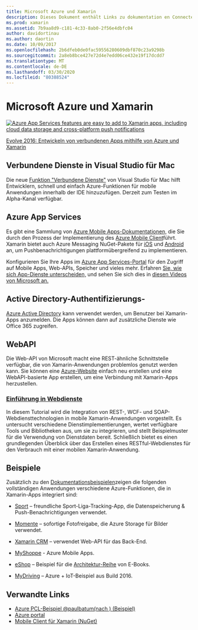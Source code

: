 ```yaml
---
title: Microsoft Azure und Xamarin
description: Dieses Dokument enthält Links zu dokumentation en Connected Services in Visual Studio for Mac, Azure Mobile Apps, Active Directory Authentication und WebAPI.
ms.prod: xamarin
ms.assetid: 7b9aa8d9-c181-4c33-8ab0-2f56e4dbfc04
author: davidortinau
ms.author: daortin
ms.date: 10/09/2017
ms.openlocfilehash: 2b6dfeb0de0fac59556280609dbf870c23a9298b
ms.sourcegitcommit: 2a8eb8bce427e72d4e7edd06ce432e19f17dcdd7
ms.translationtype: MT
ms.contentlocale: de-DE
ms.lasthandoff: 03/30/2020
ms.locfileid: "80388524"
---
```

# <a name="microsoft-azure-and-xamarin"></a>Microsoft Azure und Xamarin

[![](images/evolve-mikej-azure-sml.png "Azure App Services features are easy to add to Xamarin apps, including cloud data storage and cross-platform push notifications")](https://evolve.xamarin.com/session/56ec886fde91c6253c277bc6)

[Evolve 2016: Entwickeln von verbundenen Apps mithilfe von Azure und Xamarin](https://evolve.xamarin.com/session/56ec886fde91c6253c277bc6)

## <a name="connected-services-in-visual-studio-for-mac"></a>Verbundene Dienste in Visual Studio für Mac

Die neue [Funktion "Verbundene Dienste"](connected-services.md) von Visual Studio für Mac hilft Entwicklern, schnell und einfach Azure-Funktionen für mobile Anwendungen innerhalb der IDE hinzuzufügen. Derzeit zum Testen im Alpha-Kanal verfügbar.

## <a name="azure-app-services"></a>Azure App Services

Es gibt eine Sammlung von [Azure Mobile Apps-Dokumentationen,](~/cross-platform/data-cloud/mobile-apps.md) die Sie durch den Prozess der Implementierung des [Azure Mobile Client](https://www.nuget.org/packages/Microsoft.Azure.Mobile.Client/)führt.
Xamarin bietet auch Azure Messaging NuGet-Pakete für [iOS](https://www.nuget.org/packages/Xamarin.Azure.NotificationHubs.iOS/) und [Android](https://www.nuget.org/packages/Xamarin.Azure.NotificationHubs.Android/) an, um Pushbenachrichtigungen plattformübergreifend zu implementieren.

Konfigurieren Sie Ihre Apps im [Azure App Services-Portal](https://portal.azure.com/) für den Zugriff auf Mobile Apps, Web-APIs, Speicher und vieles mehr. Erfahren [Sie, wie sich App-Dienste unterscheiden,](https://azure.microsoft.com/updates/whats-new-with-azure-app-service/) und sehen Sie sich dies in [diesen Videos von Microsoft an.](https://azure.microsoft.com/campaigns/azure-march-announcement/)

## <a name="active-directory-authentication"></a>Active Directory-Authentifizierungs-

[Azure Active Directory](~/cross-platform/data-cloud/active-directory/index.md) kann verwendet werden, um Benutzer bei Xamarin-Apps anzumelden. Die Apps können dann auf zusätzliche Dienste wie Office 365 zugreifen.

## <a name="webapi"></a>WebAPI

Die Web-API von Microsoft macht eine REST-ähnliche Schnittstelle verfügbar, die von Xamarin-Anwendungen problemlos genutzt werden kann.
Sie können eine [Azure-Website](https://trywebsites.azurewebsites.net/) einfach neu erstellen und eine WebAPI-basierte App erstellen, um eine Verbindung mit Xamarin-Apps herzustellen.

### <a name="introduction-to-web-services"></a>[Einführung in Webdienste](~/cross-platform/data-cloud/web-services/index.md)

In diesem Tutorial wird die Integration von REST-, WCF- und SOAP-Webdiensttechnologien in mobile Xamarin-Anwendungen vorgestellt. Es untersucht verschiedene Dienstimplementierungen, wertet verfügbare Tools und Bibliotheken aus, um sie zu integrieren, und stellt Beispielmuster für die Verwendung von Dienstdaten bereit. Schließlich bietet es einen grundlegenden Überblick über das Erstellen eines RESTful-Webdienstes für den Verbrauch mit einer mobilen Xamarin-Anwendung.

## <a name="samples"></a>Beispiele

Zusätzlich zu den [Dokumentationsbeispielen](https://github.com/xamarin/mobile-samples/tree/master/Azure)zeigen die folgenden vollständigen Anwendungen verschiedene Azure-Funktionen, die in Xamarin-Apps integriert sind:

- [Sport](https://github.com/xamarin/Sport) – freundliche Sport-Liga-Tracking-App, die Datenspeicherung & Push-Benachrichtigungen verwendet.
- [Momente](https://github.com/pierceboggan/Moments) – sofortige Fotofreigabe, die Azure Storage für Bilder verwendet.
- [Xamarin CRM](https://github.com/xamarin/app-crm) – verwendet Web-API für das Back-End.
- [MyShoppe](https://github.com/jamesmontemagno/MyShoppe) - Azure Mobile Apps.

- [eShop](https://github.com/dotnet-architecture/eShopOnContainers) – Beispiel für die [Architektur-Reihe](https://www.microsoft.com/net/learn/architecture) von E-Books.
- [MyDriving](https://azure.microsoft.com/campaigns/mydriving/) – Azure + IoT-Beispiel aus Build 2016.

## <a name="related-links"></a>Verwandte Links

- [Azure PCL-Beispiel @paulbatum(nach ) (Beispiel)](https://github.com/paulbatum/mobile-services-xamarin-pcl)
- [Azure portal](https://azure.microsoft.com/)
- [Mobile Client für Xamarin (NuGet)](https://www.nuget.org/packages/Microsoft.Azure.Mobile.Client/)
